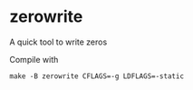 # zerowrite
A quick tool to write zeros

Compile with

    make -B zerowrite CFLAGS=-g LDFLAGS=-static
